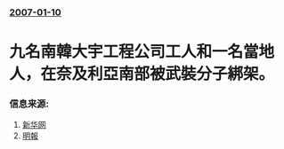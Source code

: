 ### [2007-01-10](/news/2007/01/10/index.md)

##### 
# 九名南韓大宇工程公司工人和一名當地人，在奈及利亞南部被武裝分子綁架。




### 信息来源:

1. [新华网](https://web.archive.org/web/20131019113041/http://news.anhuinews.com/system/2007/01/10/001647959.shtml)
2. [明報](https://web.archive.org/web/20070112042556/http://hk.news.yahoo.com/070110/12/1zp7t.html)

